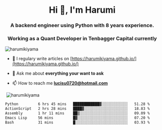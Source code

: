 <h1 align="center">Hi 👋, I'm Harumi</h1>
<h3 align="center">A backend engineer using <b>Python</b> with 8 years experience.</h3>
<h3 align="center">Working as a Quant Developer in <b>Tenbagger Capital</b> currently</h3>

<p align="left"> <img src="https://komarev.com/ghpvc/?username=harumikiyama" alt="harumikiyama" /> </p>


- 📝 I regulary write articles on [https://harumikiyama.github.io/](https://harumikiyama.github.io/)

- 💬 Ask me about **everything your want to ask**

- 📫 How to reach me **lucisu0720@hotmail.com**

<p>&nbsp;<img align="center" src="https://github-readme-stats.vercel.app/api?username=harumikiyama&show_icons=true" alt="harumikiyama" /></p>


<!--START_SECTION:waka-->

```txt
Python         6 hrs 45 mins   ████████████▓░░░░░░░░░░░░   51.28 %
ActionScript   2 hrs 28 mins   ████▓░░░░░░░░░░░░░░░░░░░░   18.83 %
Assembly       1 hr 11 mins    ██▒░░░░░░░░░░░░░░░░░░░░░░   09.09 %
Emacs Lisp     56 mins         █▓░░░░░░░░░░░░░░░░░░░░░░░   07.20 %
Bash           31 mins         █░░░░░░░░░░░░░░░░░░░░░░░░   03.93 %
```

<!--END_SECTION:waka-->
